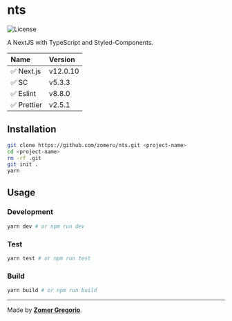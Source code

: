 # nts

![License](https://img.shields.io/badge/license-MIT-brightgreen?style=flat)

A NextJS with TypeScript and Styled-Components.

| Name        | Version  |
| :---------- | :------- |
| ✅ Next.js  | v12.0.10 |
| ✅ SC       | v5.3.3   |
| ✅ Eslint   | v8.8.0   |
| ✅ Prettier | v2.5.1   |

## Installation

```bash
git clone https://github.com/zomeru/nts.git <project-name>
cd <project-name>
rm -rf .git
git init .
yarn
```

## Usage

### Development

```bash
yarn dev # or npm run dev
```

### Test

```bash
yarn test # or npm run test
```

### Build

```bash
yarn build # or npm run build
```

---

Made by [**Zomer Gregorio**](https://zomer.xyz/).
